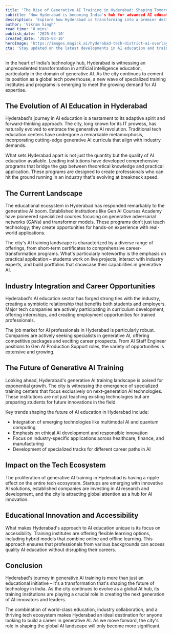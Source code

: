 ```yaml
---
title: 'The Rise of Generative AI Training in Hyderabad: Shaping Tomorrow's Tech Leaders'
subtitle: 'How Hyderabad is becoming India's hub for advanced AI education and training'
description: 'Explore how Hyderabad is transforming into a premier destination for generative AI education with innovative training programs and industry partnerships, preparing future tech leaders.'
author: 'Vikram Singh'
read_time: '8 mins'
publish_date: '2025-03-10'
created_date: '2025-03-10'
heroImage: 'https://images.magick.ai/hyderabad-tech-district-ai-overlay.jpg'
cta: 'Stay updated on the latest developments in AI education and training opportunities in Hyderabad. Follow us on LinkedIn for exclusive insights, success stories, and industry connections that could shape your AI career journey.'
---
```


In the heart of India's technology hub, Hyderabad is witnessing an unprecedented transformation in artificial intelligence education, particularly in the domain of generative AI. As the city continues to cement its position as a global tech powerhouse, a new wave of specialized training institutes and programs is emerging to meet the growing demand for AI expertise.

## The Evolution of AI Education in Hyderabad

Hyderabad's journey in AI education is a testament to its adaptive spirit and forward-thinking approach. The city, long known for its IT prowess, has naturally evolved to embrace the generative AI revolution. Traditional tech education centers have undergone a remarkable metamorphosis, incorporating cutting-edge generative AI curricula that align with industry demands.

What sets Hyderabad apart is not just the quantity but the quality of AI education available. Leading institutions have developed comprehensive programs that bridge the gap between theoretical knowledge and practical application. These programs are designed to create professionals who can hit the ground running in an industry that's evolving at breakneck speed.

## The Current Landscape

The educational ecosystem in Hyderabad has responded remarkably to the generative AI boom. Established institutions like Gen AI Courses Academy have pioneered specialized courses focusing on generative adversarial networks (GANs) and transformer models. These programs don't just teach technology; they create opportunities for hands-on experience with real-world applications.

The city's AI training landscape is characterized by a diverse range of offerings, from short-term certificates to comprehensive career-transformation programs. What's particularly noteworthy is the emphasis on practical application – students work on live projects, interact with industry experts, and build portfolios that showcase their capabilities in generative AI.

## Industry Integration and Career Opportunities

Hyderabad's AI education sector has forged strong ties with the industry, creating a symbiotic relationship that benefits both students and employers. Major tech companies are actively participating in curriculum development, offering internships, and creating employment opportunities for trained professionals.

The job market for AI professionals in Hyderabad is particularly robust. Companies are actively seeking specialists in generative AI, offering competitive packages and exciting career prospects. From AI Staff Engineer positions to Gen AI Production Support roles, the variety of opportunities is extensive and growing.

## The Future of Generative AI Training

Looking ahead, Hyderabad's generative AI training landscape is poised for exponential growth. The city is witnessing the emergence of specialized training centers that focus exclusively on next-generation AI technologies. These institutions are not just teaching existing technologies but are preparing students for future innovations in the field.

Key trends shaping the future of AI education in Hyderabad include:
- Integration of emerging technologies like multimodal AI and quantum computing
- Emphasis on ethical AI development and responsible innovation
- Focus on industry-specific applications across healthcare, finance, and manufacturing
- Development of specialized tracks for different career paths in AI

## Impact on the Tech Ecosystem

The proliferation of generative AI training in Hyderabad is having a ripple effect on the entire tech ecosystem. Startups are emerging with innovative AI solutions, established companies are investing in AI research and development, and the city is attracting global attention as a hub for AI innovation.

## Educational Innovation and Accessibility

What makes Hyderabad's approach to AI education unique is its focus on accessibility. Training institutes are offering flexible learning options, including hybrid models that combine online and offline learning. This approach ensures that professionals from various backgrounds can access quality AI education without disrupting their careers.

## Conclusion

Hyderabad's journey in generative AI training is more than just an educational initiative – it's a transformation that's shaping the future of technology in India. As the city continues to evolve as a global AI hub, its training institutions are playing a crucial role in creating the next generation of AI innovators and leaders.

The combination of world-class education, industry collaboration, and a thriving tech ecosystem makes Hyderabad an ideal destination for anyone looking to build a career in generative AI. As we move forward, the city's role in shaping the global AI landscape will only become more significant.